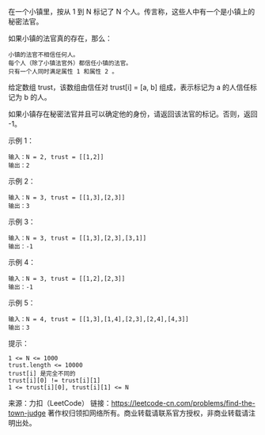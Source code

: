 在一个小镇里，按从 1 到 N 标记了 N 个人。传言称，这些人中有一个是小镇上的秘密法官。

如果小镇的法官真的存在，那么：


	小镇的法官不相信任何人。
	每个人（除了小镇法官外）都信任小镇的法官。
	只有一个人同时满足属性 1 和属性 2 。


给定数组 trust，该数组由信任对 trust[i] = [a, b] 组成，表示标记为 a 的人信任标记为 b 的人。

如果小镇存在秘密法官并且可以确定他的身份，请返回该法官的标记。否则，返回 -1。

 

示例 1：

```
输入：N = 2, trust = [[1,2]]
输出：2
```




示例 2：

```
输入：N = 3, trust = [[1,3],[2,3]]
输出：3
```




示例 3：

```
输入：N = 3, trust = [[1,3],[2,3],[3,1]]
输出：-1
```




示例 4：

```
输入：N = 3, trust = [[1,2],[2,3]]
输出：-1
```




示例 5：

```
输入：N = 4, trust = [[1,3],[1,4],[2,3],[2,4],[4,3]]
输出：3
```



 

提示：


	1 <= N <= 1000
	trust.length <= 10000
	trust[i] 是完全不同的
	trust[i][0] != trust[i][1]
	1 <= trust[i][0], trust[i][1] <= N

来源：力扣（LeetCode）
链接：https://leetcode-cn.com/problems/find-the-town-judge
著作权归领扣网络所有。商业转载请联系官方授权，非商业转载请注明出处。